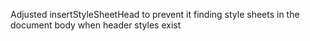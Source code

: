 Adjusted insertStyleSheetHead to prevent it finding style sheets in the document body when header styles exist